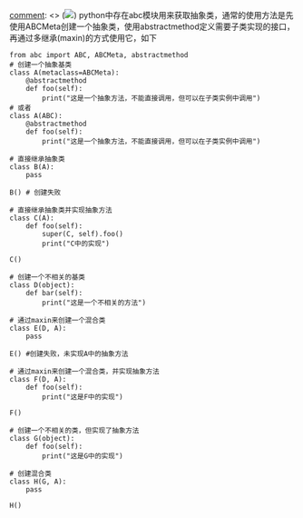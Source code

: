 [comment]: <> (![](https://dbader-static-defugurjmqrkjo.netdna-ssl.com/figures/python-abcs-header.png))
python中存在abc模块用来获取抽象类，通常的使用方法是先使用ABCMeta创建一个抽象类，使用abstractmethod定义需要子类实现的接口，再通过多继承(maxin)的方式使用它，如下

    
    
    from abc import ABC, ABCMeta, abstractmethod
    # 创建一个抽象基类
    class A(metaclass=ABCMeta):
        @abstractmethod
        def foo(self):
            print("这是一个抽象方法，不能直接调用，但可以在子类实例中调用")
    # 或者
    class A(ABC):
        @abstractmethod
        def foo(self):
            print("这是一个抽象方法，不能直接调用，但可以在子类实例中调用")
    
    # 直接继承抽象类
    class B(A):
        pass
    
    B() # 创建失败
    
    # 直接继承抽象类并实现抽象方法
    class C(A):
        def foo(self):
            super(C, self).foo()
            print("C中的实现")
    
    C()
    
    # 创建一个不相关的基类
    class D(object):
        def bar(self):
            print("这是一个不相关的方法")
    
    # 通过maxin来创建一个混合类
    class E(D, A):
        pass
    
    E() #创建失败，未实现A中的抽象方法
    
    # 通过maxin来创建一个混合类，并实现抽象方法
    class F(D, A):
        def foo(self):
            print("这是F中的实现")
    
    F()
    
    # 创建一个不相关的类，但实现了抽象方法
    class G(object):
        def foo(self):
            print("这是G中的实现")
    
    # 创建混合类
    class H(G, A):
        pass
    
    H()
    


[comment]: <tags> (python,abc)
[comment]: <description> (关于python中实现抽象类的手段)
[comment]: <title> (abc模块的使用方法)
[comment]: <author> (夏洛之枫)